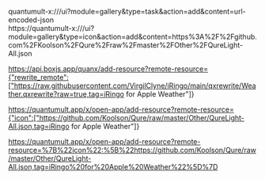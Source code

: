 quantumult-x:///ui?module=gallery&type=task&action=add&content=url-encoded-json  
https://quantumult-x:///ui?module=gallery&type=icon&action=add&content=https%3A%2F%2Fgithub.com%2FKoolson%2FQure%2Fraw%2Fmaster%2FOther%2FQureLight-All.json


https://api.boxjs.app/quanx/add-resource?remote-resource={"rewrite_remote":["https://raw.githubusercontent.com/VirgilClyne/iRingo/main/qxrewrite/Weather.qxrewrite?raw=true,tag=iRingo for Apple Weather"]}


https://quantumult.app/x/open-app/add-resource?remote-resource={"icon":["https://github.com/Koolson/Qure/raw/master/Other/QureLight-All.json,tag=iRingo for Apple Weather"]}

https://quantumult.app/x/open-app/add-resource?remote-resource=%7B%22icon%22:%5B%22https://github.com/Koolson/Qure/raw/master/Other/QureLight-All.json,tag=iRingo%20for%20Apple%20Weather%22%5D%7D
